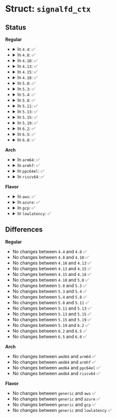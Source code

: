 # Struct: <code>signalfd_ctx</code>

## Status
<b>Regular</b>
<ul>
<li>
<details>
<summary>In <code>4.4</code>: ✅</summary>

```c
struct signalfd_ctx {
    sigset_t sigmask;
};
```
</details>
</li>
<li>
<details>
<summary>In <code>4.8</code>: ✅</summary>

```c
struct signalfd_ctx {
    sigset_t sigmask;
};
```
</details>
</li>
<li>
<details>
<summary>In <code>4.10</code>: ✅</summary>

```c
struct signalfd_ctx {
    sigset_t sigmask;
};
```
</details>
</li>
<li>
<details>
<summary>In <code>4.13</code>: ✅</summary>

```c
struct signalfd_ctx {
    sigset_t sigmask;
};
```
</details>
</li>
<li>
<details>
<summary>In <code>4.15</code>: ✅</summary>

```c
struct signalfd_ctx {
    sigset_t sigmask;
};
```
</details>
</li>
<li>
<details>
<summary>In <code>4.18</code>: ✅</summary>

```c
struct signalfd_ctx {
    sigset_t sigmask;
};
```
</details>
</li>
<li>
<details>
<summary>In <code>5.0</code>: ✅</summary>

```c
struct signalfd_ctx {
    sigset_t sigmask;
};
```
</details>
</li>
<li>
<details>
<summary>In <code>5.3</code>: ✅</summary>

```c
struct signalfd_ctx {
    sigset_t sigmask;
};
```
</details>
</li>
<li>
<details>
<summary>In <code>5.4</code>: ✅</summary>

```c
struct signalfd_ctx {
    sigset_t sigmask;
};
```
</details>
</li>
<li>
<details>
<summary>In <code>5.8</code>: ✅</summary>

```c
struct signalfd_ctx {
    sigset_t sigmask;
};
```
</details>
</li>
<li>
<details>
<summary>In <code>5.11</code>: ✅</summary>

```c
struct signalfd_ctx {
    sigset_t sigmask;
};
```
</details>
</li>
<li>
<details>
<summary>In <code>5.13</code>: ✅</summary>

```c
struct signalfd_ctx {
    sigset_t sigmask;
};
```
</details>
</li>
<li>
<details>
<summary>In <code>5.15</code>: ✅</summary>

```c
struct signalfd_ctx {
    sigset_t sigmask;
};
```
</details>
</li>
<li>
<details>
<summary>In <code>5.19</code>: ✅</summary>

```c
struct signalfd_ctx {
    sigset_t sigmask;
};
```
</details>
</li>
<li>
<details>
<summary>In <code>6.2</code>: ✅</summary>

```c
struct signalfd_ctx {
    sigset_t sigmask;
};
```
</details>
</li>
<li>
<details>
<summary>In <code>6.5</code>: ✅</summary>

```c
struct signalfd_ctx {
    sigset_t sigmask;
};
```
</details>
</li>
<li>
<details>
<summary>In <code>6.8</code>: ✅</summary>

```c
struct signalfd_ctx {
    sigset_t sigmask;
};
```
</details>
</li>
</ul>
<b>Arch</b>
<ul>
<li>
<details>
<summary>In <code>arm64</code>: ✅</summary>

```c
struct signalfd_ctx {
    sigset_t sigmask;
};
```
</details>
</li>
<li>
<details>
<summary>In <code>armhf</code>: ✅</summary>

```c
struct signalfd_ctx {
    sigset_t sigmask;
};
```
</details>
</li>
<li>
<details>
<summary>In <code>ppc64el</code>: ✅</summary>

```c
struct signalfd_ctx {
    sigset_t sigmask;
};
```
</details>
</li>
<li>
<details>
<summary>In <code>riscv64</code>: ✅</summary>

```c
struct signalfd_ctx {
    sigset_t sigmask;
};
```
</details>
</li>
</ul>
<b>Flavor</b>
<ul>
<li>
<details>
<summary>In <code>aws</code>: ✅</summary>

```c
struct signalfd_ctx {
    sigset_t sigmask;
};
```
</details>
</li>
<li>
<details>
<summary>In <code>azure</code>: ✅</summary>

```c
struct signalfd_ctx {
    sigset_t sigmask;
};
```
</details>
</li>
<li>
<details>
<summary>In <code>gcp</code>: ✅</summary>

```c
struct signalfd_ctx {
    sigset_t sigmask;
};
```
</details>
</li>
<li>
<details>
<summary>In <code>lowlatency</code>: ✅</summary>

```c
struct signalfd_ctx {
    sigset_t sigmask;
};
```
</details>
</li>
</ul>

## Differences
<b>Regular</b>
<ul>
<li>
No changes between <code>4.4</code> and <code>4.8</code> ✅
</li>
<li>
No changes between <code>4.8</code> and <code>4.10</code> ✅
</li>
<li>
No changes between <code>4.10</code> and <code>4.13</code> ✅
</li>
<li>
No changes between <code>4.13</code> and <code>4.15</code> ✅
</li>
<li>
No changes between <code>4.15</code> and <code>4.18</code> ✅
</li>
<li>
No changes between <code>4.18</code> and <code>5.0</code> ✅
</li>
<li>
No changes between <code>5.0</code> and <code>5.3</code> ✅
</li>
<li>
No changes between <code>5.3</code> and <code>5.4</code> ✅
</li>
<li>
No changes between <code>5.4</code> and <code>5.8</code> ✅
</li>
<li>
No changes between <code>5.8</code> and <code>5.11</code> ✅
</li>
<li>
No changes between <code>5.11</code> and <code>5.13</code> ✅
</li>
<li>
No changes between <code>5.13</code> and <code>5.15</code> ✅
</li>
<li>
No changes between <code>5.15</code> and <code>5.19</code> ✅
</li>
<li>
No changes between <code>5.19</code> and <code>6.2</code> ✅
</li>
<li>
No changes between <code>6.2</code> and <code>6.5</code> ✅
</li>
<li>
No changes between <code>6.5</code> and <code>6.8</code> ✅
</li>
</ul>
<b>Arch</b>
<ul>
<li>
No changes between <code>amd64</code> and <code>arm64</code> ✅
</li>
<li>
No changes between <code>amd64</code> and <code>armhf</code> ✅
</li>
<li>
No changes between <code>amd64</code> and <code>ppc64el</code> ✅
</li>
<li>
No changes between <code>amd64</code> and <code>riscv64</code> ✅
</li>
</ul>
<b>Flavor</b>
<ul>
<li>
No changes between <code>generic</code> and <code>aws</code> ✅
</li>
<li>
No changes between <code>generic</code> and <code>azure</code> ✅
</li>
<li>
No changes between <code>generic</code> and <code>gcp</code> ✅
</li>
<li>
No changes between <code>generic</code> and <code>lowlatency</code> ✅
</li>
</ul>
